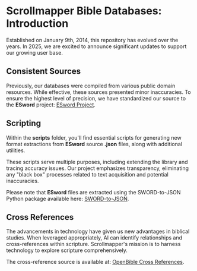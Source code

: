 # Scrollmapper Bible Databases: Introduction

Established on January 9th, 2014, this repository has evolved over the years. In 2025, we are excited to announce significant updates to support our growing user base.

## Consistent Sources

Previously, our databases were compiled from various public domain resources. While effective, these sources presented minor inaccuracies. To ensure the highest level of precision, we have standardized our source to the **ESword** project: [ESword Project](https://crosswire.org/sword/modules/ModDisp.jsp?modType=Bibles&form=MG0AV3).

## Scripting

Within the **scripts** folder, you'll find essential scripts for generating new format extractions from **ESword** source **.json** files, along with additional utilities.

These scripts serve multiple purposes, including extending the library and tracing accuracy issues. Our project emphasizes transparency, eliminating any "black box" processes related to text acquisition and potential inaccuracies.

Please note that **ESword** files are extracted using the SWORD-to-JSON Python package available here: [SWORD-to-JSON](https://github.com/wasdin/SWORD-to-JSON).

## Cross References

The advancements in technology have given us new advantages in biblical studies. When leveraged appropriately, AI can identify relationships and cross-references within scripture. Scrollmapper's mission is to harness technology to explore scripture comprehensively.

The cross-reference source is available at: [OpenBible Cross References](http://www.openbible.info/labs/cross-references/).
